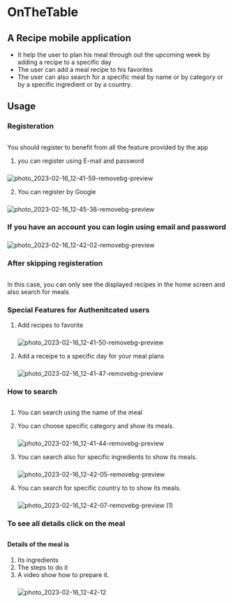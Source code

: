 # OnTheTable

## A Recipe mobile application

* It help the user to plan his meal through out the upcoming week by adding a recipe to a specific day
* The user can add a meal recipe to his favorites
* The user can also search for a specific meal by name or by category or by a specific ingredient or by a country.

## Usage


### Registeration 
##
You should register to benefit from all the feature provided by the app

1. you can register using E-mail and password
###
 ![photo_2023-02-16_12-41-59-removebg-preview](https://user-images.githubusercontent.com/67694831/219391530-6c672574-a994-4999-ad74-60dfa709e201.png)


2. You can register by Google
###
![photo_2023-02-16_12-45-38-removebg-preview](https://user-images.githubusercontent.com/67694831/219391594-15435800-8df5-44ff-91f6-39880caa6ec5.png)


### If you have an account you can login using email and password
###
![photo_2023-02-16_12-42-02-removebg-preview](https://user-images.githubusercontent.com/67694831/219391657-ece32e29-f728-475c-9a92-78ea97df5f97.png)



### After skipping registeration
##

In this case, you can only see the displayed recipes in the home screen and also search for meals


### Special Features for Authenitcated users

1. Add recipes to favorite
    ###
    ![photo_2023-02-16_12-41-50-removebg-preview](https://user-images.githubusercontent.com/67694831/219391752-116cc57a-261a-4c5b-8419-93997fc5f010.png)




2. Add a receipe to a specific day for your meal plans
    ###
    ![photo_2023-02-16_12-41-47-removebg-preview](https://user-images.githubusercontent.com/67694831/219391826-701ad72a-ec29-45a0-a46e-72622ee39dcf.png)



### How to search
##
1. You can search using the name of the meal


2. You can choose specific category and show its meals.
    ###
    ![photo_2023-02-16_12-41-44-removebg-preview](https://user-images.githubusercontent.com/67694831/219392020-c7a572cb-2b08-446b-a159-7a39d72e1cd7.png)


3. You can search also for specific ingredients to show its meals.
    ###
    ![photo_2023-02-16_12-42-05-removebg-preview](https://user-images.githubusercontent.com/67694831/219392096-b6934012-58cd-4103-a194-4c2ec75e5725.png)


4. You can search for specific country to to show its meals.
    ###
    ![photo_2023-02-16_12-42-07-removebg-preview (1)](https://user-images.githubusercontent.com/67694831/219392163-1561fe3a-32a9-4293-8c34-16847f643673.png)



### To see all details click on the meal
##
#### Details of the meal is
1. Its ingredients
2. The steps to do it
3. A video show how to prepare it. 
    ###
    ![photo_2023-02-16_12-42-12](https://user-images.githubusercontent.com/67694831/219384406-ef6b05f2-e77b-482d-874e-30c11798bd7d.jpg)
